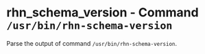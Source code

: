 rhn_schema_version - Command ``/usr/bin/rhn-schema-version``
============================================================
Parse the output of command ``/usr/bin/rhn-schema-version``.